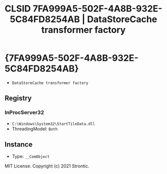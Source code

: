 ﻿---
title: "CLSID 7FA999A5-502F-4A8B-932E-5C84FD8254AB | DataStoreCache transformer factory"
excerpt: What is COM-Object CLSID 7FA999A5-502F-4A8B-932E-5C84FD8254AB?
---

# {7FA999A5-502F-4A8B-932E-5C84FD8254AB}

* `DataStoreCache transformer factory`

## Registry


### InProcServer32

* `C:\Windows\System32\StartTileData.dll`
* ThreadingModel: `Both`

## Instance

* Type: `__ComObject`

MIT License. Copyright (c) 2021 Strontic.


